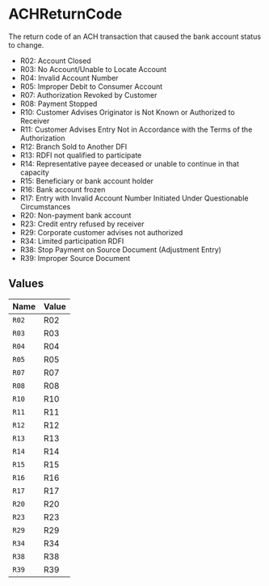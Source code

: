 # ACHReturnCode

The return code of an ACH transaction that caused the bank account status to change.

- R02: Account Closed
- R03: No Account/Unable to Locate Account
- R04: Invalid Account Number
- R05: Improper Debit to Consumer Account
- R07: Authorization Revoked by Customer
- R08: Payment Stopped
- R10: Customer Advises Originator is Not Known or Authorized to Receiver
- R11: Customer Advises Entry Not in Accordance with the Terms of the Authorization
- R12: Branch Sold to Another DFI
- R13: RDFI not qualified to participate
- R14: Representative payee deceased or unable to continue in that capacity
- R15: Beneficiary or bank account holder
- R16: Bank account frozen
- R17: Entry with Invalid Account Number Initiated Under Questionable Circumstances
- R20: Non-payment bank account
- R23: Credit entry refused by receiver
- R29: Corporate customer advises not authorized
- R34: Limited participation RDFI
- R38: Stop Payment on Source Document (Adjustment Entry)
- R39: Improper Source Document


## Values

| Name  | Value |
| ----- | ----- |
| `R02` | R02   |
| `R03` | R03   |
| `R04` | R04   |
| `R05` | R05   |
| `R07` | R07   |
| `R08` | R08   |
| `R10` | R10   |
| `R11` | R11   |
| `R12` | R12   |
| `R13` | R13   |
| `R14` | R14   |
| `R15` | R15   |
| `R16` | R16   |
| `R17` | R17   |
| `R20` | R20   |
| `R23` | R23   |
| `R29` | R29   |
| `R34` | R34   |
| `R38` | R38   |
| `R39` | R39   |